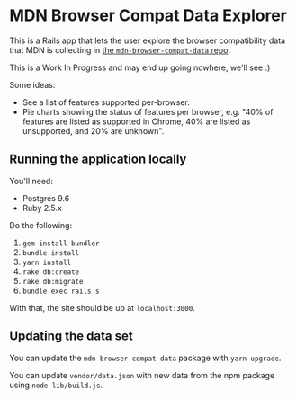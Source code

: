 # MDN Browser Compat Data Explorer

This is a Rails app that lets the user explore the browser compatibility data that MDN is collecting in [the `mdn-browser-compat-data` repo](https://github.com/mdn/browser-compat-data).

This is a Work In Progress and may end up going nowhere, we'll see :)

Some ideas:

- See a list of features supported per-browser.
- Pie charts showing the status of features per browser, e.g. "40% of features are listed as supported in Chrome, 40% are listed as unsupported, and 20% are unknown".

## Running the application locally

You'll need:

- Postgres 9.6
- Ruby 2.5.x

Do the following:

1. `gem install bundler`
1. `bundle install`
1. `yarn install`
1. `rake db:create`
1. `rake db:migrate`
1. `bundle exec rails s`

With that, the site should be up at `localhost:3000`.

## Updating the data set

You can update the `mdn-browser-compat-data` package with `yarn upgrade`.

You can update `vendor/data.json` with new data from the npm package using `node lib/build.js`.
